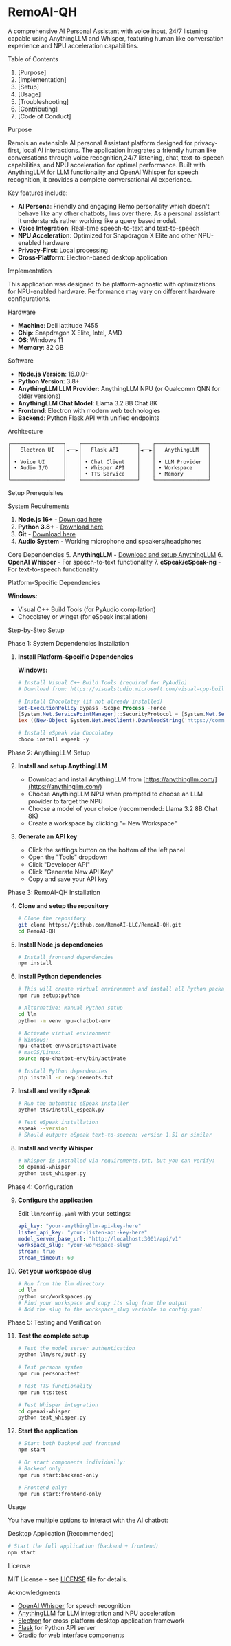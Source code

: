 # RemoAI-QH

A comprehensive AI Personal Assistant with voice input, 24/7 listening capable using AnythingLLM and Whisper, featuring human like conversation experience and NPU acceleration capabilities.

Table of Contents

1. [Purpose]
2. [Implementation]
3. [Setup]
4. [Usage]
5. [Troubleshooting]
6. [Contributing]
7. [Code of Conduct]

Purpose

Remois an extensible AI personal Assistant platform designed for privacy-first, local AI interactions. The application integrates a friendly human like conversations through voice recognition,24/7 listening, chat, text-to-speech capabilities, and NPU acceleration for optimal performance. Built with AnythingLLM for LLM functionality and OpenAI Whisper for speech recognition, it provides a complete conversational AI experience.

Key features include:
- **AI Persona**: Friendly and engaging Remo personality which doesn't behave like any other chatbots, llms over there. As a personal assistant it understands rather working like a query based model.
- **Voice Integration**: Real-time speech-to-text and text-to-speech
- **NPU Acceleration**: Optimized for Snapdragon X Elite and other NPU-enabled hardware
- **Privacy-First**: Local processing 
- **Cross-Platform**: Electron-based desktop application

Implementation

This application was designed to be platform-agnostic with optimizations for NPU-enabled hardware. Performance may vary on different hardware configurations.

Hardware

- **Machine**: Dell lattitude 7455
- **Chip**: Snapdragon X Elite, Intel, AMD
- **OS**: Windows 11
- **Memory**: 32 GB

Software

- **Node.js Version**: 16.0.0+
- **Python Version**: 3.8+
- **AnythingLLM LLM Provider**: AnythingLLM NPU (or Qualcomm QNN for older versions)
- **AnythingLLM Chat Model**: Llama 3.2 8B Chat 8K
- **Frontend**: Electron with modern web technologies
- **Backend**: Python Flask API with unified endpoints

Architecture

```
┌─────────────────┐    ┌──────────────────┐    ┌─────────────────┐
│   Electron UI   │◄──►│   Flask API      │◄──►│   AnythingLLM   │
│                 │    │                  │    │                 │
│ • Voice UI      │    │ • Chat Client    │    │ • LLM Provider  │
│ • Audio I/O     │    │ • Whisper API    │    │ • Workspace     │
│                 │    │ • TTS Service    │    │ • Memory        │
└─────────────────┘    └──────────────────┘    └─────────────────┘
```

Setup
Prerequisites

System Requirements
1. **Node.js 16+** - [Download here](https://nodejs.org/)
2. **Python 3.8+** - [Download here](https://python.org/)
3. **Git** - [Download here](https://git-scm.com/)
4. **Audio System** - Working microphone and speakers/headphones

Core Dependencies
5. **AnythingLLM** - [Download and setup AnythingLLM](https://anythingllm.com/)
6. **OpenAI Whisper** - For speech-to-text functionality
7. **eSpeak/eSpeak-ng** - For text-to-speech functionality

Platform-Specific Dependencies

**Windows:**
- Visual C++ Build Tools (for PyAudio compilation)
- Chocolatey or winget (for eSpeak installation)


Step-by-Step Setup

Phase 1: System Dependencies Installation

1. **Install Platform-Specific Dependencies**

   **Windows:**
   ```powershell
   # Install Visual C++ Build Tools (required for PyAudio)
   # Download from: https://visualstudio.microsoft.com/visual-cpp-build-tools/
   
   # Install Chocolatey (if not already installed)
   Set-ExecutionPolicy Bypass -Scope Process -Force
   [System.Net.ServicePointManager]::SecurityProtocol = [System.Net.ServicePointManager]::SecurityProtocol -bor 3072
   iex ((New-Object System.Net.WebClient).DownloadString('https://community.chocolatey.org/install.ps1'))
   
   # Install eSpeak via Chocolatey
   choco install espeak -y
   ```

Phase 2: AnythingLLM Setup

2. **Install and setup AnythingLLM**
   - Download and install AnythingLLM from [https://anythingllm.com/](https://anythingllm.com/)
   - Choose AnythingLLM NPU when prompted to choose an LLM provider to target the NPU
   - Choose a model of your choice (recommended: Llama 3.2 8B Chat 8K)
   - Create a workspace by clicking "+ New Workspace"

3. **Generate an API key**
   - Click the settings button on the bottom of the left panel
   - Open the "Tools" dropdown
   - Click "Developer API"
   - Click "Generate New API Key"
   - Copy and save your API key

Phase 3: RemoAI-QH Installation

4. **Clone and setup the repository**
   ```bash
   # Clone the repository
   git clone https://github.com/RemoAI-LLC/RemoAI-QH.git
   cd RemoAI-QH
   ```

5. **Install Node.js dependencies**
   ```bash
   # Install frontend dependencies
   npm install
   ```

6. **Install Python dependencies**
   ```bash
   # This will create virtual environment and install all Python packages
   npm run setup:python
   
   # Alternative: Manual Python setup
   cd llm
   python -m venv npu-chatbot-env
   
   # Activate virtual environment
   # Windows:
   npu-chatbot-env\Scripts\activate
   # macOS/Linux:
   source npu-chatbot-env/bin/activate
   
   # Install Python dependencies
   pip install -r requirements.txt
   ```

7. **Install and verify eSpeak**
   ```bash
   # Run the automatic eSpeak installer
   python tts/install_espeak.py
   
   # Test eSpeak installation
   espeak --version
   # Should output: eSpeak text-to-speech: version 1.51 or similar
   ```

8. **Install and verify Whisper**
   ```bash
   # Whisper is installed via requirements.txt, but you can verify:
   cd openai-whisper
   python test_whisper.py
   ```

Phase 4: Configuration

9. **Configure the application**
   
   Edit `llm/config.yaml` with your settings:
   ```yaml
   api_key: "your-anythingllm-api-key-here"
   listen_api_key: "your-listen-api-key-here"
   model_server_base_url: "http://localhost:3001/api/v1"
   workspace_slug: "your-workspace-slug"
   stream: true
   stream_timeout: 60
   ```

10. **Get your workspace slug**
    ```bash
    # Run from the llm directory
    cd llm
    python src/workspaces.py
    # Find your workspace and copy its slug from the output
    # Add the slug to the workspace_slug variable in config.yaml
    ```

Phase 5: Testing and Verification

11. **Test the complete setup**
    ```bash
    # Test the model server authentication
    python llm/src/auth.py
    
    # Test persona system
    npm run persona:test
    
    # Test TTS functionality
    npm run tts:test
    
    # Test Whisper integration
    cd openai-whisper
    python test_whisper.py
    ```

12. **Start the application**
    ```bash
    # Start both backend and frontend
    npm start
    
    # Or start components individually:
    # Backend only:
    npm run start:backend-only
    
    # Frontend only:
    npm run start:frontend-only
    ```

Usage

You have multiple options to interact with the AI chatbot:

Desktop Application (Recommended)
```bash
# Start the full application (backend + frontend)
npm start
```

License

MIT License - see [LICENSE](LICENSE) file for details.

Acknowledgments

- [OpenAI Whisper](https://openai.com/research/whisper) for speech recognition
- [AnythingLLM](https://anythingllm.com/) for LLM integration and NPU acceleration
- [Electron](https://electronjs.org/) for cross-platform desktop application framework
- [Flask](https://flask.palletsprojects.com/) for Python API server
- [Gradio](https://gradio.app/) for web interface components
